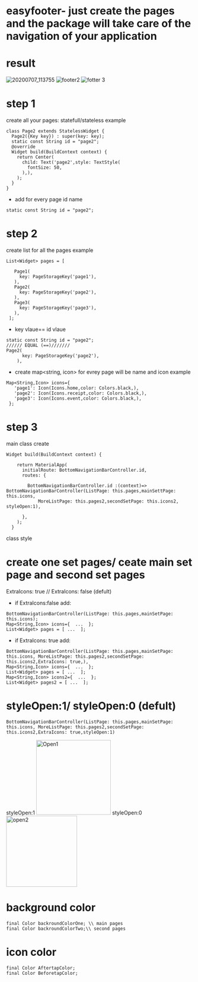 # easyfooter- just create the pages and the package will take care of the navigation of your application
# result
![20200707_113755](https://user-images.githubusercontent.com/62427228/87848267-30cd8f80-c8e7-11ea-9b3e-67dece0cad99.gif)
![footer2](https://user-images.githubusercontent.com/62427228/87848270-34611680-c8e7-11ea-80bd-2f6c9a1c81e8.gif)
![fotter 3](https://user-images.githubusercontent.com/62427228/87848274-375c0700-c8e7-11ea-9a68-6716ad8fda32.gif)

# step 1
create all your pages: statefull/stateless
example 
```
class Page2 extends StatelessWidget {
  Page2({Key key}) : super(key: key);
  static const String id = "page2";
  @override
  Widget build(BuildContext context) {
    return Center(
      child: Text('page2',style: TextStyle(
        fontSize: 50,
      ),),
    );
  }
}
```

* add for every page id name 
```
static const String id = "page2";
```
# step 2
create list<Widget> for all the pages 
example
 ```
 List<Widget> pages = [

    Page1(
      key: PageStorageKey('page1'),
    ),
    Page2(
      key: PageStorageKey('page2'),
    ),
    Page3(
      key: PageStorageKey('page3'),
    ),
  ];
 ```
* key vlaue== id vlaue 
```                                    
static const String id = "page2";    
////// EQUAL (==)///////
Page2(
      key: PageStorageKey('page2'),
    ),
 ```
* create map<string, icon> for evrey page will be name and icon
 example
 ```
 Map<String,Icon> icons={
    'page1': Icon(Icons.home,color: Colors.black,),
    'page2': Icon(Icons.receipt,color: Colors.black,),
    'page3': Icon(Icons.event,color: Colors.black,),
  };
  ```
# step 3
main class create
``` 
Widget build(BuildContext context) {

    return MaterialApp(
      initialRoute: BottomNavigationBarController.id,
      routes: {

        BottomNavigationBarController.id :(context)=> BottomNavigationBarController(ListPage: this.pages,mainSettPage: this.icons,
            MoreListPage: this.pages2,secondSetPage: this.icons2, styleOpen:1),

      },
    );
  }
```

class style
#  create one set pages/ ceate main set page and second set pages
  ExtraIcons: true // ExtraIcons: false (defult)
 * if  ExtraIcons:false add:
```
BottomNavigationBarController(ListPage: this.pages,mainSetPage: this.icons);
Map<String,Icon> icons={  ...  };                               
List<Widget> pages = [ ...  ];                                                   
```
 * if  ExtraIcons: true add:
```
BottomNavigationBarController(ListPage: this.pages,mainSetPage: this.icons, MoreListPage: this.pages2,secondSetPage: this.icons2,ExtraIcons: true,),
Map<String,Icon> icons={  ...  };                               
List<Widget> pages = [ ...  ];                                                   
Map<String,Icon> icons2={  ...  };                               
List<Widget> pages2 = [ ...  ];    
```
# styleOpen:1/ styleOpen:0 (defult)
```
BottomNavigationBarController(ListPage: this.pages,mainSetPage: this.icons, MoreListPage: this.pages2,secondSetPage: this.icons2,ExtraIcons: true,styleOpen:1)
```
styleOpen:1
<img width="201" alt="Open1" src="https://user-images.githubusercontent.com/62427228/87848837-6628ac00-c8ec-11ea-83b6-7cd4ac455158.PNG">
styleOpen:0
<img width="191" alt="open2" src="https://user-images.githubusercontent.com/62427228/87848839-69239c80-c8ec-11ea-938d-a63c59f22a73.PNG">

# background color 
```
final Color backroundColorOne; \\ main pages
final Color backroundColorTwo;\\ second pages
```
# icon color
```
final Color AftertapColor;
final Color BeforetapColor;
```
